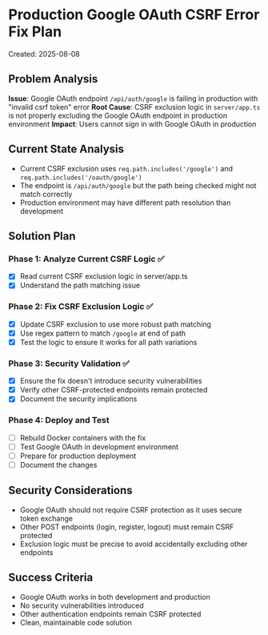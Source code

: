 # Production Google OAuth CSRF Error Fix Plan

Created: 2025-08-08

## Problem Analysis
**Issue**: Google OAuth endpoint `/api/auth/google` is failing in production with "invalid csrf token" error
**Root Cause**: CSRF exclusion logic in `server/app.ts` is not properly excluding the Google OAuth endpoint in production environment
**Impact**: Users cannot sign in with Google OAuth in production

## Current State Analysis
- Current CSRF exclusion uses `req.path.includes('/google')` and `req.path.includes('/oauth/google')`
- The endpoint is `/api/auth/google` but the path being checked might not match correctly
- Production environment may have different path resolution than development

## Solution Plan

### Phase 1: Analyze Current CSRF Logic ✅
- [x] Read current CSRF exclusion logic in server/app.ts
- [x] Understand the path matching issue

### Phase 2: Fix CSRF Exclusion Logic ✅
- [x] Update CSRF exclusion to use more robust path matching
- [x] Use regex pattern to match `/google` at end of path
- [x] Test the logic to ensure it works for all path variations

### Phase 3: Security Validation ✅
- [x] Ensure the fix doesn't introduce security vulnerabilities
- [x] Verify other CSRF-protected endpoints remain protected
- [x] Document the security implications

### Phase 4: Deploy and Test
- [ ] Rebuild Docker containers with the fix
- [ ] Test Google OAuth in development environment
- [ ] Prepare for production deployment
- [ ] Document the changes

## Security Considerations
- Google OAuth should not require CSRF protection as it uses secure token exchange
- Other POST endpoints (login, register, logout) must remain CSRF protected
- Exclusion logic must be precise to avoid accidentally excluding other endpoints

## Success Criteria
- Google OAuth works in both development and production
- No security vulnerabilities introduced
- Other authentication endpoints remain CSRF protected
- Clean, maintainable code solution
